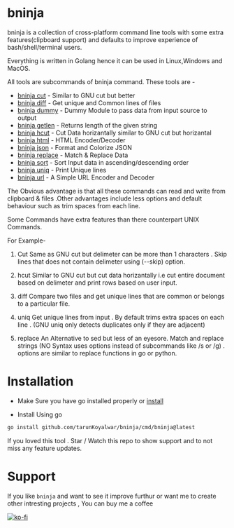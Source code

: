 # bninja

bninja is a collection of cross-platform command line tools with some extra features(clipboard support) and defaults to improve experience of bash/shell/terminal users.

Everything is written in Golang hence it can be used in Linux,Windows and MacOS.

All tools are subcommands of bninja command. These tools are -


* [bninja cut](./docs/bninja_cut.md)	 - Similar to GNU cut but better
* [bninja diff](./docs/bninja_diff.md)	 - Get unique and Common lines of files
* [bninja dummy](./docs/bninja_dummy.md)	 - Dummy Module to pass data from input source to output 
* [bninja getlen](./docs/bninja_getlen.md)	 - Returns length of the given string
* [bninja hcut](./docs/bninja_hcut.md)	 - Cut Data horizantally similar to GNU cut but horizantal
* [bninja html](./docs/bninja_html.md)	 - HTML Encoder/Decoder
* [bninja json](./docs/bninja_json.md)	 - Format and Colorize JSON
* [bninja replace](./docs/bninja_replace.md)	 - Match & Replace Data
* [bninja sort](./docs/bninja_sort.md)	 - Sort Input data in ascending/descending order
* [bninja uniq](./docs/bninja_uniq.md)	 - Print Unique lines
* [bninja url](./docs/bninja_url.md)	 - A Simple URL Encoder and Decoder


The Obvious advantage is that all these commands can read and write from clipboard & files .Other advantages include less options and default behaviour such as trim spaces from each line.

Some Commands have extra features than there counterpart UNIX Commands.

For Example-

1. Cut 
Same as GNU cut but delimeter can be more than 1 characters . Skip lines that does not contain delimeter using (--skip) option.

2. hcut
Similar to GNU cut but cut data horizantally i.e cut entire document based on delimeter and print rows based on user input.

3. diff
Compare two files and get unique lines that are common or belongs to a particular file.

4. uniq
Get unique lines from input . By default trims extra spaces on each line . (GNU uniq only detects duplicates only if they are adjacent)

5. replace
An Alternative to sed but less of an eyesore. Match and replace strings (NO Syntax uses options instead of subcommands like /s or /g) . options are similar to replace functions in go or python.

# Installation 

- Make Sure you have go installed properly or [install](https://go.dev/doc/install)

- Install Using go
```sh
go install github.com/tarunKoyalwar/bninja/cmd/bninja@latest
```

If you loved this tool . Star / Watch this repo to show support and to not miss any feature updates.


# Support

If you like `bninja` and want to see it improve furthur or want me to create other intresting projects , You can buy me a coffee 

[![ko-fi](https://ko-fi.com/img/githubbutton_sm.svg)](https://ko-fi.com/B0B4CPU5V)

